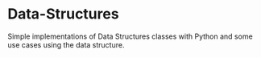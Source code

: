 # Data-Structures
Simple implementations of Data Structures classes with Python and some use cases using the data structure.
